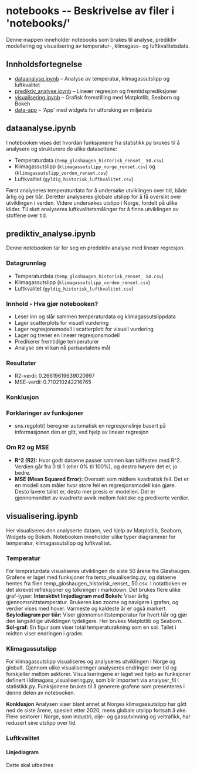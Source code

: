 # notebooks -- Beskrivelse av filer i 'notebooks/'
Denne mappen inneholder notebooks som brukes til analyse, prediktiv modellering og visualisering av temperatur-, klimagass- og luftkvalitetsdata.

## Innholdsfortegnelse

- [dataanalyse.ipynb](#dataanalyseipynb) – Analyse av temperatur, klimagassutslipp og luftkvalitet  
- [prediktiv_analyse.ipynb](#prediktiv_analyseipynb) – Lineær regresjon og fremtidsprediksjoner  
- [visualisering.ipynb](#visualiseringipynb) – Grafisk fremstilling med Matplotlib, Seaborn og Bokeh
- [data-app](#data-app) – 'App' med widgets for utforsking av miljødata


## dataanalyse.ipynb
I notebooken vises det hvordan funksjonene fra statistikk.py brukes til å analysere og strukturere de ulike datasettene:

- Temperaturdata (`temp_gloshaugen_historisk_renset_ 50.csv`)
- Klimagassutslipp (`klimagassutslipp_norge_renset.csv`) og (`klimagassutslipp_verden_renset.csv`)
- Luftkvalitet (`gyldig_historisk_luftkvalitet.csv`)

Først analyseres temperaturdata for å undersøke utviklingen over tid, både årlig og per tiår.
Deretter analyseres globale utslipp for å få oversikt over utviklingen i verden.
Videre undersøkes utslipp i Norge, fordelt på ulike kilder.
Til slutt analyseres luftkvalitetsmålinger for å finne utviklingen av stoffene over tid.


## prediktiv_analyse.ipynb
Denne notebooken tar for seg en predektiv analyse med lineær regresjon.

### Datagrunnlag
- Temperaturdata (`temp_gloshaugen_historisk_renset_ 50.csv`)
- Klimagassutslipp (`klimagassutslipp_verden_renset.csv`)
- Luftkvalitet (`gyldig_historisk_luftkvalitet.csv`)

### Innhold - Hva gjør notebooken?
- Leser inn og slår sammen temperaturdata og klimagassutslippdata
- Lager scatterplots for visuell vurdering
- Lager regresjonsmodell i scatterplott for visuell vurdering
- Lager og trener en lineær regresjonsmodell
- Predikerer fremtidige temperaturer
- Analyse om vi kan nå parisavtalens mål

### Resultater
- R2-verdi: 0.26619619639020997
- MSE-verdi: 0.710210242216765

### Konklusjon


### Forklaringer av funksjoner
- sns.regplot() beregner automatisk en regresjonslinje basert på informasjonen den er gitt, ved hjelp av lineær regresjon

### Om R2 og MSE

- **R^2 (R2):** Hvor godt dataene passer sammen kan tallfestes med R^2. Verdien går fra 0 til 1 (eller 0% til 100%), og destro høyere det er, jo bedre.
- **MSE (Mean Squared Error):** Oversatt som midlere kvadratisk feil. Det er en modell som måler hvor store feil en regresjonsmodell kan gjøre. Desto lavere tallet er, desto mer presis er modellen. Det er gjennomsnittet av kvadrerte avvik mellom faktiske og predikerte verdier.


## visualisering.ipynb
Her visualiseres den analyserte dataen, ved hjelp av Matplotlib, Seaborn, Widgets og Bokeh. Notebooken inneholder ulike typer diagrammer for temperatur, klimagassutslipp og luftkvalitet. 

### Temperatur
For tempraturdata visualiseres utviklingen de siste 50 årene fra Gløshaugen.
Grafene er laget med funksjoner fra temp_visualisering.py, og dataene hentes fra filen temp_gloshaugen_historisk_renset_ 50.csv.
I notatboken er det skrevet refleksjoner og tolkninger i markdown. Det brukes flere ulike graf-typer:
**Interaktivt linjediagram med Bokeh:**
Viser årlig gjennomsnittstemperatur. Brukeren kan zoome og navigere i grafen, og verdier vises med hover. Varmeste og kaldeste år er også markert.
**Søylediagram per tiår:**
Viser gjennomsnittstemperatur for hvert tiår og gjør den langsiktige utviklingen tydeligere. Her brukes Matplotlib og Seaborn.
**Sol-graf:**
En figur som viser total temperaturøkning som en sol. Tallet i midten viser endringen i grader. 

### Klimagassutslipp
For klimagassutslipp visualiseres og analyseres utviklingen i Norge og globalt. Gjennom ulike visualiseringer analyseres endringer over tid og forskjeller mellom sektorer.
Visualiseringene er laget ved hjelp av funksjoner definert i klimagass_visualisering.py, som blir importert via analyser_fil i statistikk.py.
Funksjonene brukes til å generere grafene som presenteres i denne delen av notebooken.

**Konklusjon**
Analysen viser blant annet at Norges klimagassutslipp har gått ned de siste årene, spesielt etter 2020, mens globale utslipp fortsatt å øke. Flere sektorer i Norge, som industri, olje- og gassutvinning og veitrafikk, har redusert sine utslipp over tid.


### Luftkvalitet
#### Linjediagram
Dette skal utbedres

